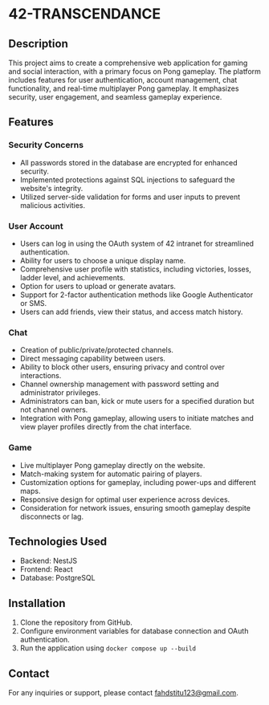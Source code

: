 # 42-TRANSCENDANCE

## Description

This project aims to create a comprehensive web application for gaming and social interaction, with a primary focus on Pong gameplay. The platform includes features for user authentication, account management, chat functionality, and real-time multiplayer Pong gameplay. It emphasizes security, user engagement, and seamless gameplay experience.

## Features

### Security Concerns
- All passwords stored in the database are encrypted for enhanced security.
- Implemented protections against SQL injections to safeguard the website's integrity.
- Utilized server-side validation for forms and user inputs to prevent malicious activities.

### User Account
- Users can log in using the OAuth system of 42 intranet for streamlined authentication.
- Ability for users to choose a unique display name.
- Comprehensive user profile with statistics, including victories, losses, ladder level, and achievements.
- Option for users to upload or generate avatars.
- Support for 2-factor authentication methods like Google Authenticator or SMS.
- Users can add friends, view their status, and access match history.

### Chat
- Creation of public/private/protected channels.
- Direct messaging capability between users.
- Ability to block other users, ensuring privacy and control over interactions.
- Channel ownership management with password setting and administrator privileges.
- Administrators can ban, kick or mute users for a specified duration but not channel owners.
- Integration with Pong gameplay, allowing users to initiate matches and view player profiles directly from the chat interface.

### Game
- Live multiplayer Pong gameplay directly on the website.
- Match-making system for automatic pairing of players.
- Customization options for gameplay, including power-ups and different maps.
- Responsive design for optimal user experience across devices.
- Consideration for network issues, ensuring smooth gameplay despite disconnects or lag.

## Technologies Used

- Backend: NestJS
- Frontend: React
- Database: PostgreSQL

## Installation

1. Clone the repository from GitHub.
3. Configure environment variables for database connection and OAuth authentication.
4. Run the application using `docker compose up --build`


## Contact

For any inquiries or support, please contact [fahdstitu123@gmail.com](fahdstitu123@gmail.com).
